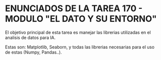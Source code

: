 # ENUNCIADOS DE LA TAREA 170 - MODULO "EL DATO Y SU ENTORNO"

El objetivo principal de esta tarea es manejar las librerias utilizadas en el analisis de datos para IA.

Estas son: Matplotlib, Seaborn, y todas las librerias necesarias para el uso de estas (Numpy, Pandas..).



	